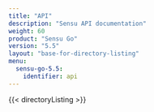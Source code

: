 ```yaml
---
title: "API"
description: "Sensu API documentation"
weight: 60
product: "Sensu Go"
version: "5.5"
layout: "base-for-directory-listing"
menu:
  sensu-go-5.5:
    identifier: api
---
```


{{< directoryListing >}}

